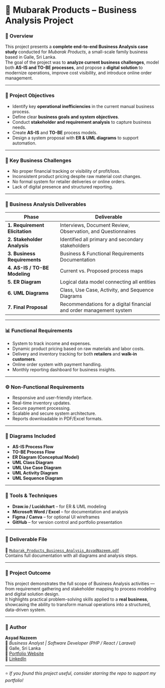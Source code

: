 # 🧾 Mubarak Products – Business Analysis Project

### 📘 Overview
This project presents a **complete end-to-end Business Analysis case study** conducted for *Mubarak Products*, a small-scale family business based in Galle, Sri Lanka.  
The goal of the project was to **analyze current business challenges**, model both **AS-IS and TO-BE processes**, and propose a **digital solution** to modernize operations, improve cost visibility, and introduce online order management.

---

### 🎯 Project Objectives
- Identify key **operational inefficiencies** in the current manual business process.  
- Define clear **business goals and system objectives**.  
- Conduct **stakeholder and requirement analysis** to capture business needs.  
- Create **AS-IS** and **TO-BE** process models.  
- Design a system proposal with **ER & UML diagrams** to support automation.  

---

### 🧩 Key Business Challenges
- No proper financial tracking or visibility of profit/loss.  
- Inconsistent product pricing despite raw material cost changes.  
- No formal system for retailer deliveries or online orders.  
- Lack of digital presence and structured reporting.

---

### 🧠 Business Analysis Deliverables

| **Phase** | **Deliverable** |
|------------|----------------|
| **1. Requirement Elicitation** | Interviews, Document Review, Observation, and Questionnaires |
| **2. Stakeholder Analysis** | Identified all primary and secondary stakeholders |
| **3. Business Requirements** | Business & Functional Requirements Documentation |
| **4. AS-IS / TO-BE Modeling** | Current vs. Proposed process maps |
| **5. ER Diagram** | Logical data model connecting all entities |
| **6. UML Diagrams** | Class, Use Case, Activity, and Sequence Diagrams |
| **7. Final Proposal** | Recommendations for a digital financial and order management system |

---

### 📊 Functional Requirements
- System to track income and expenses.  
- Dynamic product pricing based on raw materials and labor costs.  
- Delivery and inventory tracking for both **retailers** and **walk-in customers**.  
- Online order system with payment handling.  
- Monthly reporting dashboard for business insights.

---

### ⚙️ Non-Functional Requirements
- Responsive and user-friendly interface.  
- Real-time inventory updates.  
- Secure payment processing.  
- Scalable and secure system architecture.  
- Reports downloadable in PDF/Excel formats.

---

### 🧱 Diagrams Included
- **AS-IS Process Flow**
- **TO-BE Process Flow**
- **ER Diagram (Conceptual Model)**
- **UML Class Diagram**
- **UML Use Case Diagram**
- **UML Activity Diagram**
- **UML Sequence Diagram**

---

### 💼 Tools & Techniques
- **Draw.io / Lucidchart** – for ER & UML modeling  
- **Microsoft Word / Excel** – for documentation and analysis  
- **Figma / Canva** – for optional UI wireframes  
- **GitHub** – for version control and portfolio presentation  

---

### 📄 Deliverable File
📘 [`Mubarak_Products_Business_Analysis_AsyadNazeem.pdf`](./Mubarak_Products_Business_Analysis_AsyadNazeem.pdf)  
Contains full documentation with all diagrams and analysis steps.

---

### 🧭 Project Outcome
This project demonstrates the full scope of Business Analysis activities — from requirement gathering and stakeholder mapping to process modeling and digital solution design.  
It highlights practical problem-solving skills applied to a **real business**, showcasing the ability to transform manual operations into a structured, data-driven system.

---

### 👤 Author
**Asyad Nazeem**  
💼 *Business Analyst | Software Developer (PHP / React / Laravel)*  
📍 Galle, Sri Lanka  
🔗 [Portfolio Website](https://asyadnazeem.github.io/My-Portfolio)  
🔗 [LinkedIn](#)  

---

⭐ *If you found this project useful, consider starring the repo to support my portfolio!*
